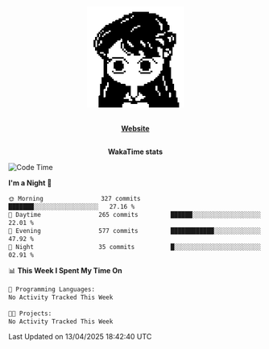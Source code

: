 ##

<p align="center">
  <img src="./person.gif" />
</p>

##

<div align="center">
  <p>
    <strong>
    <a href='https://domm.me'>Website</a>
    </strong>
  </p>
</div>

##

<div align="center">
  <p>
    <strong>
    WakaTime stats
    </strong>
  </p>
</div>

<!--START_SECTION:waka-->
![Code Time](http://img.shields.io/badge/Code%20Time-119%20hrs%2045%20mins-blue)

**I'm a Night 🦉** 

```text
🌞 Morning                327 commits         ███████░░░░░░░░░░░░░░░░░░   27.16 % 
🌆 Daytime                265 commits         ██████░░░░░░░░░░░░░░░░░░░   22.01 % 
🌃 Evening                577 commits         ████████████░░░░░░░░░░░░░   47.92 % 
🌙 Night                  35 commits          █░░░░░░░░░░░░░░░░░░░░░░░░   02.91 % 
```


📊 **This Week I Spent My Time On** 

```text
💬 Programming Languages: 
No Activity Tracked This Week

🐱‍💻 Projects: 
No Activity Tracked This Week
```


 Last Updated on 13/04/2025 18:42:40 UTC
<!--END_SECTION:waka-->

